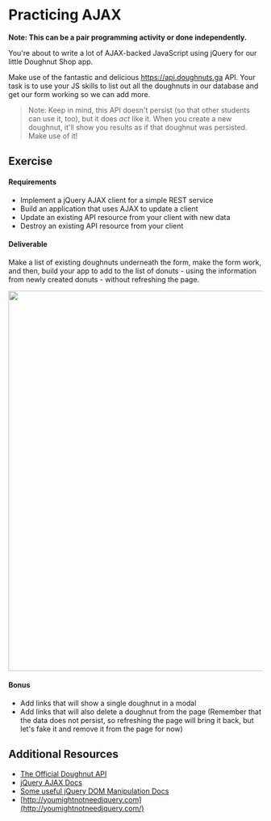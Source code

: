 # Practicing AJAX

**Note: This can be a pair programming activity or done independently.**

You're about to write a lot of AJAX-backed JavaScript using jQuery for our little Doughnut Shop app.

Make use of the fantastic and delicious https://api.doughnuts.ga API.  Your task is to use your JS skills to list out all the doughnuts in our database and get our form working so we can add more.

> Note: Keep in mind, this API doesn't persist (so that other students can use it, too), but it does _act_ like it. When you create a new doughnut, it'll show you results as if that doughnut was persisted. Make use of it!

## Exercise

#### Requirements

- Implement a jQuery AJAX client for a simple REST service
- Build an application that uses AJAX to update a client
- Update an existing API resource from your client with new data
- Destroy an existing API resource from your client

#### Deliverable

Make a list of existing doughnuts underneath the form, make the form work, and then, build your app to add to the list of donuts - using the information from newly created donuts - without refreshing the page. 

<img width="752" src="https://cloud.githubusercontent.com/assets/25366/9149279/bc93cd02-3d57-11e5-9f03-1e19d0097fd2.png">

#### Bonus

* Add links that will show a single doughnut in a modal
* Add links that will also delete a doughnut from the page (Remember that the data does not persist, so refreshing the page will bring it back, but let's fake it and remove it from the page for now)

## Additional Resources

- [The Official Doughnut API](https://www.doughnuts.ga/)
- [jQuery AJAX Docs](http://api.jquery.com/jquery.ajax/)
- [Some useful jQuery DOM Manipulation Docs](http://api.jquery.com/prepend/)
- [http://youmightnotneedjquery.com](http://youmightnotneedjquery.com/)
